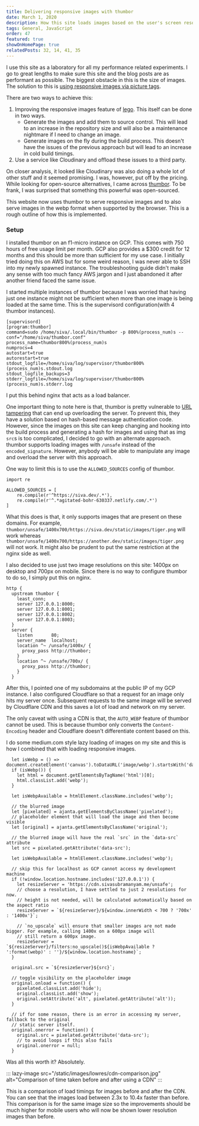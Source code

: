 ```yaml
---
title: Delivering responsive images with thumbor
date: March 1, 2020
description: How this site loads images based on the user's screen resolution.
tags: General, JavaScript
order: 47
featured: true
showOnHomePage: true
relatedPosts: 32, 14, 41, 35
---
```


I use this site as a laboratory for all my performance related experiments.
I go to great lengths to make sure this site and the blog posts are as performant
as possible. The biggest obstacle in this is the size of images. The solution to this
is [using responsive images via picture tags](https://developer.mozilla.org/en-US/docs/Learn/HTML/Multimedia_and_embedding/Responsive_images).

There are two ways to achieve this:

1) Improving the responsive images feature of [lego](/lego). This itself can be done in two ways.
    * Generate the images and add them to source control. This will lead to an increase in the repository
      size and will also be a maintenance nightmare if I need to change an image.
    * Generate images on the fly during the build process. This doesn't have the issues of the previous 
      approach but will lead to an increase in cold build timings.
2) Use a service like Cloudinary and offload these issues to a third party.

On closer analysis, it looked like Cloudinary was also doing a whole lot of other stuff and it seemed
promising. I was, however, put off by the pricing. While looking for open-source alternatives, I came
across [thumbor](https://github.com/thumbor/thumbor). To be frank, I was surprised that something this
powerful was open-sourced.

This website now uses thumbor to serve responsive images and to also serve images in the webp format
when supported by the browser. This is a rough outline of how this is implemented.

### Setup

I installed thumbor on an f1-micro instance on GCP. This comes with 750 hours of free usage limit per month.
GCP also provides a $300 credit for 12 months and this should be more than sufficient for my use case.
I initially tried doing this on AWS but for some weird reason, I was never able to SSH into my newly
spawned instance. The troubleshooting guide didn't make any sense with too much fancy AWS jargon and I just
abandoned it after another friend faced the same issue.

I started multiple instances of thumbor because I was worried that having just one instance might not be sufficient
when more than one image is being loaded at the same time. This is the supervisord configuration(with 4 thumbor instances).

```
[supervisord]
[program:thumbor]
command=sudo /home/siva/.local/bin/thumbor -p 800%(process_num)s --conf="/home/siva/thumbor.conf"
process_name=thumbor800%(process_num)s
numprocs=4
autostart=true
autorestart=true
stdout_logfile=/home/siva/log/supervisor/thumbor800%(process_num)s.stdout.log
stdout_logfile_backups=3
stderr_logfile=/home/siva/log/supervisor/thumbor800%(process_num)s.stderr.log
```

I put this behind nginx that acts as a load balancer.

One important thing to note here is that, thumbor is pretty vulnerable to [URL tampering](https://github.com/thumbor/thumbor/wiki/security)
that can end up overloading the server. To prevent this, they have a solution based on hash-based message authentication
code. However, since the images on this site can keep changing and hooking into the build process and generating a hash for images
and using that as img `src`s is too complicated, I decided to go with an alternate approach. thumbor supports loading images
with `/unsafe` instead of the `encoded_signature`. However, anybody will be able to manipulate any image and overload the server
with this approach.

One way to limit this is to use the `ALLOWED_SOURCES` config of thumbor.

```
import re

ALLOWED_SOURCES = [
    re.compile(r'^https://siva.dev/.*'),
    re.compile(r'^.*agitated-bohr-630337.netlify.com/.*')
]
```

What this does is that, it only supports images that are present on these domains. For example,
`thumbor/unsafe/1400x700/https://siva.dev/static/images/tiger.png` will work whereas
`thumbor/unsafe/1400x700/https://another.dev/static/images/tiger.png` will not work.
It might also be prudent to put the same restriction at the nginx side as well. 

I also decided to use just two image resolutions on this site: 1400px on desktop and 700px on mobile.
Since there is no way to configure thumbor to do so, I simply put this on nginx.

```nginx
http {
  upstream thumbor {
    least_conn;
    server 127.0.0.1:8000;
    server 127.0.0.1:8001;
    server 127.0.0.1:8002;
    server 127.0.0.1:8003;
  }
  server {
    listen       80;
    server_name  localhost;
    location ^~ /unsafe/1400x/ {
      proxy_pass http://thumbor;
    }
    location ^~ /unsafe/700x/ {
      proxy_pass http://thumbor;
    }
  }
```

After this, I pointed one of my subdomains at the public IP of my GCP instance.
I also configured Cloudflare so that a request for an image only hits my server once.
Subsequent requests to the same image will be served by Cloudflare CDN and this
saves a lot of load and network on my server.

The only caveat with using a CDN is that, the `AUTO_WEBP` feature of thumbor cannot be
used. This is because thumbor only converts the `Content-Encoding` header and Cloudflare
doesn't differentiate content based on this.

I do some medium.com style lazy loading of images on my site and this is how I combined
that with loading responsive images.

```
  let isWebp = () => document.createElement('canvas').toDataURL('image/webp').startsWith('data:image/webp');
  if (isWebp()) {
    let html = document.getElementsByTagName('html')[0];
    html.classList.add('webp');
  }

  let isWebpAvailable = htmlElement.className.includes('webp');

  // the blurred image
  let [pixelated] = ajanta.getElementsByClassName('pixelated');
  // placeholder element that will load the image and then become visible
  let [original] = ajanta.getElementsByClassName('original');

  // the blurred image will have the real `src` in the `data-src` attribute
  let src = pixelated.getAttribute('data-src');

  let isWebpAvailable = htmlElement.className.includes('webp');

  // skip this for localhost as GCP cannot access my development machine
  if (!window.location.hostname.includes('127.0.0.1')) {
    let resizeServer = 'https://cdn.sivasubramanyam.me/unsafe';
    // choose a resolution, I have settled to just 2 resolutions for now.
    // height is not needed, will be calculated automatically based on the aspect ratio
    resizeServer = `${resizeServer}/${window.innerWidth < 700 ? '700x' : '1400x'}`;

    // `no_upscale` will ensure that smaller images are not made bigger. For example, calling 1400x on a 600px image will
    // still return a 600px image.
    resizeServer = `${resizeServer}/filters:no_upscale()${isWebpAvailable ? ':format(webp)' : ''}/${window.location.hostname}`;
  }

  original.src = `${resizeServer}${src}`;

  // toggle visibility on the placeholder image
  original.onload = function() {
    pixelated.classList.add('hide');
    original.classList.add('show');
    original.setAttribute('alt', pixelated.getAttribute('alt'));
  }

  // if for some reason, there is an error in accessing my server, fallback to the original
  // static server itself.
  original.onerror = function() {
    original.src = pixelated.getAttribute('data-src');
    // to avoid loops if this also fails
    original.onerror = null;
  }
```

Was all this worth it? Absolutely.

::: lazy-image src="/static/images/lowres/cdn-comparison.jpg" alt="Comparison of time taken before and after using a CDN" :::

This is a comparison of load timings for images before and after the CDN. You can see that the images load between 2.3x to 10.4x
faster than before. This comparison is for the same image size so the improvements should be much higher for mobile users
who will now be shown lower resolution images than before.
